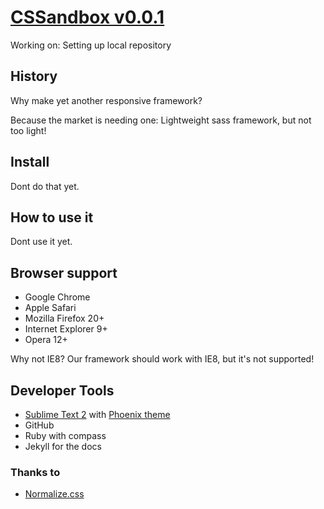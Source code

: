 # [CSSandbox v0.0.1](http://localhost)

Working on: Setting up local repository


## History
Why make yet another responsive framework?

Because the market is needing one: Lightweight sass framework, but not too light!


## Install
Dont do that yet.


## How to use it
Dont use it yet.


## Browser support
* Google Chrome
* Apple Safari
* Mozilla Firefox 20+
* Internet Explorer 9+
* Opera 12+

Why not IE8? Our framework should work with IE8, but it's not supported!


## Developer Tools
* [Sublime Text 2](http://www.sublimetext.com/) with [Phoenix theme](https://github.com/netatoo/phoenix-theme)
* GitHub
* Ruby with compass
* Jekyll for the docs



### Thanks to
* [Normalize.css](https://github.com/necolas/normalize.css/)